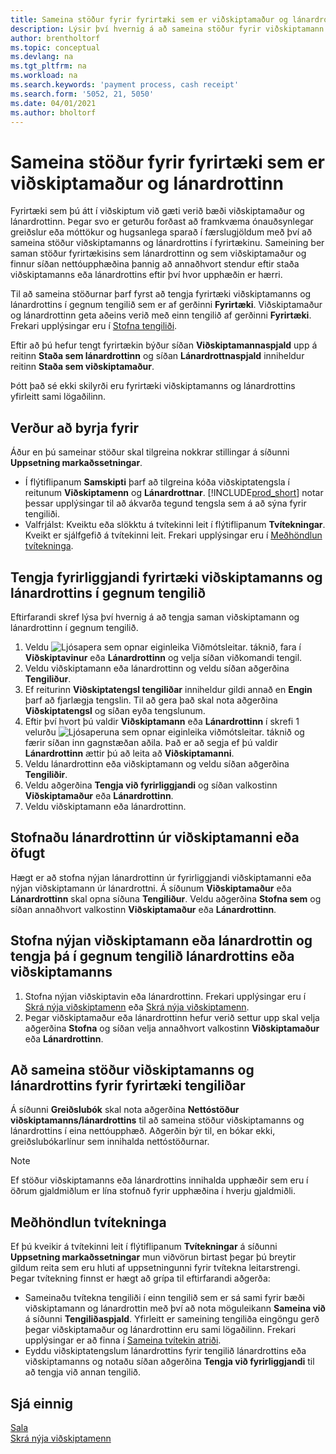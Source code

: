 ```yaml
---
title: Sameina stöður fyrir fyrirtæki sem er viðskiptamaður og lánardrottinn
description: Lýsir því hvernig á að sameina stöður fyrir viðskiptamann sem er einnig lánardrottinn.
author: brentholtorf
ms.topic: conceptual
ms.devlang: na
ms.tgt_pltfrm: na
ms.workload: na
ms.search.keywords: 'payment process, cash receipt'
ms.search.form: '5052, 21, 5050'
ms.date: 04/01/2021
ms.author: bholtorf
---
```

# <a name="consolidate-balances-for-a-company-that-is-a-customer-and-a-vendor"></a><a name="consolidate-balances-for-a-company-that-is-a-customer-and-a-vendor"></a>Sameina stöður fyrir fyrirtæki sem er viðskiptamaður og lánardrottinn
Fyrirtæki sem þú átt í viðskiptum við gæti verið bæði viðskiptamaður og lánardrottinn. Þegar svo er geturðu forðast að framkvæma ónauðsynlegar greiðslur eða móttökur og hugsanlega sparað í færslugjöldum með því að sameina stöður viðskiptamanns og lánardrottins í fyrirtækinu. Sameining ber saman stöður fyrirtækisins sem lánardrottinn og sem viðskiptamaður og finnur síðan nettóupphæðina þannig að annaðhvort stendur eftir staða viðskiptamanns eða lánardrottins eftir því hvor upphæðin er hærri. 

Til að sameina stöðurnar þarf fyrst að tengja fyrirtæki viðskiptamanns og lánardrottins í gegnum tengilið sem er af gerðinni **Fyrirtæki**. Viðskiptamaður og lánardrottinn geta aðeins verið með einn tengilið af gerðinni **Fyrirtæki**. Frekari upplýsingar eru í [Stofna tengiliði](marketing-create-contact-companies.md).

Eftir að þú hefur tengt fyrirtækin býður síðan **Viðskiptamannaspjald** upp á reitinn **Staða sem lánardrottinn** og síðan **Lánardrottnaspjald** inniheldur reitinn **Staða sem viðskiptamaður**.

Þótt það sé ekki skilyrði eru fyrirtæki viðskiptamanns og lánardrottins yfirleitt sami lögaðilinn. 

## <a name="before-you-start"></a><a name="before-you-start"></a>Verður að byrja fyrir
Áður en þú sameinar stöður skal tilgreina nokkrar stillingar á síðunni **Uppsetning markaðssetningar**. 

* Í flýtiflipanum **Samskipti** þarf að tilgreina kóða viðskiptatengsla í reitunum **Viðskiptamenn** og **Lánardrottnar**. [!INCLUDE[prod_short](includes/prod_short.md)] notar þessar upplýsingar til að ákvarða tegund tengsla sem á að sýna fyrir tengiliði. 
* Valfrjálst: Kveiktu eða slökktu á tvítekinni leit í flýtiflipanum **Tvítekningar**. Kveikt er sjálfgefið á tvítekinni leit. Frekari upplýsingar eru í [Meðhöndlun tvítekninga](#handling-duplicates). 

## <a name="link-an-existing-customer-and-vendor-company-thorough-a-contact"></a><a name="link-an-existing-customer-and-vendor-company-thorough-a-contact"></a>Tengja fyrirliggjandi fyrirtæki viðskiptamanns og lánardrottins í gegnum tengilið
Eftirfarandi skref lýsa því hvernig á að tengja saman viðskiptamann og lánardrottinn í gegnum tengilið.

1. Veldu ![Ljósapera sem opnar eiginleika Viðmótsleitar.](media/ui-search/search_small.png "Segðu mér hvað þú vilt gera") táknið, fara í **Viðskiptavinur** eða **Lánardrottinn** og velja síðan viðkomandi tengil.
2. Veldu viðskiptamann eða lánardrottinn og veldu síðan aðgerðina **Tengiliður**.
3. Ef reiturinn **Viðskiptatengsl tengiliðar** inniheldur gildi annað en **Engin** þarf að fjarlægja tengslin. Til að gera það skal nota aðgerðina **Viðskiptatengsl** og síðan eyða tengslunum. 
4. Eftir því hvort þú valdir **Viðskiptamann** eða **Lánardrottinn** í skrefi 1 velurðu ![Ljósaperuna sem opnar eiginleika viðmótsleitar.](media/ui-search/search_small.png "Segðu mér hvað þú vilt gera") táknið og færir síðan inn gagnstæðan aðila. Það er að segja ef þú valdir **Lánardrottinn** ættir þú að leita að **Viðskiptamanni**.
5. Veldu lánardrottinn eða viðskiptamann og veldu síðan aðgerðina **Tengiliðir**.
6. Veldu aðgerðina **Tengja við fyrirliggjandi** og síðan valkostinn **Viðskiptamaður** eða **Lánardrottinn**.
7. Veldu viðskiptamann eða lánardrottinn.

## <a name="create-a-vendor-from-a-customer-or-vice-versa"></a><a name="create-a-vendor-from-a-customer-or-vice-versa"></a>Stofnaðu lánardrottinn úr viðskiptamanni eða öfugt
Hægt er að stofna nýjan lánardrottinn úr fyrirliggjandi viðskiptamanni eða nýjan viðskiptamann úr lánardrottni. Á síðunum **Viðskiptamaður** eða **Lánardrottinn** skal opna síðuna **Tengiliður**. Veldu aðgerðina **Stofna sem** og síðan annaðhvort valkostinn **Viðskiptamaður** eða **Lánardrottinn**. 

## <a name="create-a-new-customer-or-vendor-and-link-them-through-a-vendor-or-customer-contact"></a><a name="create-a-new-customer-or-vendor-and-link-them-through-a-vendor-or-customer-contact"></a>Stofna nýjan viðskiptamann eða lánardrottin og tengja þá í gegnum tengilið lánardrottins eða viðskiptamanns
1. Stofna nýjan viðskiptavin eða lánardrottinn. Frekari upplýsingar eru í [Skrá nýja viðskiptamenn](sales-how-register-new-customers.md) eða [Skrá nýja viðskiptamenn](sales-how-register-new-customers.md).
2. Þegar viðskiptamaður eða lánardrottinn hefur verið settur upp skal velja aðgerðina **Stofna** og síðan velja annaðhvort valkostinn **Viðskiptamaður** eða **Lánardrottinn**. 

## <a name="to-consolidate-the-customer-and-vendor-balances-for-a-contact-company"></a><a name="to-consolidate-the-customer-and-vendor-balances-for-a-contact-company"></a>Að sameina stöður viðskiptamanns og lánardrottins fyrir fyrirtæki tengiliðar
Á síðunni **Greiðslubók** skal nota aðgerðina **Nettóstöður viðskiptamanns/lánardrottins** til að sameina stöður viðskiptamanns og lánardrottins í eina nettóupphæð. Aðgerðin býr til, en bókar ekki, greiðslubókarlínur sem innihalda nettóstöðurnar.

> [!NOTE]
> Ef stöður viðskiptamanns eða lánardrottins innihalda upphæðir sem eru í öðrum gjaldmiðlum er lína stofnuð fyrir upphæðina í hverju gjaldmiðli.

## <a name="handling-duplicates"></a><a name="handling-duplicates"></a>Meðhöndlun tvítekninga
Ef þú kveikir á tvítekinni leit í flýtiflipanum **Tvítekningar** á síðunni **Uppsetning markaðssetningar** mun viðvörun birtast þegar þú breytir gildum reita sem eru hluti af uppsetningunni fyrir tvítekna leitarstrengi. Þegar tvítekning finnst er hægt að grípa til eftirfarandi aðgerða:

* Sameinaðu tvítekna tengiliði í einn tengilið sem er sá sami fyrir bæði viðskiptamann og lánardrottin með því að nota möguleikann **Sameina við** á síðunni **Tengiliðaspjald**. Yfirleitt er sameining tengiliða eingöngu gerð þegar viðskiptamaður og lánardrottinn eru sami lögaðilinn. Frekari upplýsingar er að finna í [Sameina tvítekin atriði](sales-how-merge-duplicate-records.md). 
* Eyddu viðskiptatengslum lánardrottins fyrir tengilið lánardrottins eða viðskiptamanns og notaðu síðan aðgerðina **Tengja við fyrirliggjandi** til að tengja við annan tengilið.    

## <a name="see-also"></a><a name="see-also"></a>Sjá einnig
[Sala](sales-manage-sales.md)  
[Skrá nýja viðskiptamenn](sales-how-register-new-customers.md)  
